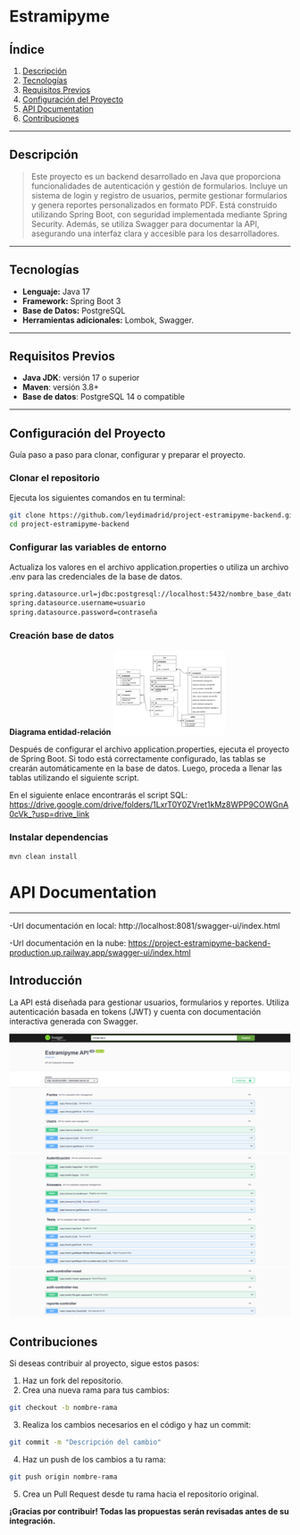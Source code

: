 # **Estramipyme**

## **Índice**

1. [Descripción](#descripción)
2. [Tecnologías](#tecnologías)
3. [Requisitos Previos](#requisitos-previos)
4. [Configuración del Proyecto](#configuración-del-proyecto)
5. [API Documentation](#api-documentation)
6. [Contribuciones](#contribuciones)

---

## **Descripción**

> Este proyecto es un backend desarrollado en Java que proporciona funcionalidades de autenticación y gestión de
formularios. Incluye un sistema de login y registro de usuarios, permite gestionar formularios y genera
reportes personalizados en formato PDF. Está construido utilizando Spring Boot, con seguridad implementada mediante
Spring Security. Además, se utiliza Swagger para documentar la API, asegurando una interfaz clara y accesible para los
desarrolladores.

---

## **Tecnologías**

- **Lenguaje:** Java 17
- **Framework:** Spring Boot 3
- **Base de Datos:** PostgreSQL
- **Herramientas adicionales:** Lombok, Swagger.

---

## **Requisitos Previos**

- **Java JDK**: versión 17 o superior
- **Maven**: versión 3.8+
- **Base de datos**: PostgreSQL 14 o compatible

---

## **Configuración del Proyecto**

Guía paso a paso para clonar, configurar y preparar el proyecto.

### **Clonar el repositorio**

Ejecuta los siguientes comandos en tu terminal:

```sh
git clone https://github.com/leydimadrid/project-estramipyme-backend.git
cd project-estramipyme-backend
```

### **Configurar las variables de entorno**

Actualiza los valores en el archivo application.properties o utiliza un archivo .env para las credenciales de la base de
datos.

```sh
spring.datasource.url=jdbc:postgresql://localhost:5432/nombre_base_datos
spring.datasource.username=usuario
spring.datasource.password=contraseña
```

### **Creación base de datos**

**Diagrama entidad-relación**
<img src="./images/diagrama.png" width="200px">

Después de configurar el archivo application.properties, ejecuta el proyecto de Spring Boot. Si todo está correctamente configurado, las tablas se crearán automáticamente en la base de datos. Luego, proceda a llenar las tablas utilizando el siguiente script.

En el siguiente enlace encontrarás el script SQL: https://drive.google.com/drive/folders/1LxrT0Y0ZVret1kMz8WPP9COWGnA0cVk_?usp=drive_link

### **Instalar dependencias**

```sh
mvn clean install
```

# **API Documentation**

---

-Url documentación en local: http://localhost:8081/swagger-ui/index.html

-Url documentación en la nube: https://project-estramipyme-backend-production.up.railway.app/swagger-ui/index.html

## **Introducción**

La API está diseñada para gestionar usuarios, formularios y reportes. Utiliza autenticación basada en tokens (JWT) y
cuenta con documentación interactiva generada con Swagger.

![Swagger UI](./images/swagger1.png)
![Swagger UI](./images/swagger2.png)
![Swagger UI](./images/swagger3.png)

## **Contribuciones**

Si deseas contribuir al proyecto, sigue estos pasos:

1. Haz un fork del repositorio.
2. Crea una nueva rama para tus cambios:

```sh
git checkout -b nombre-rama
```

3. Realiza los cambios necesarios en el código y haz un commit:

```sh
git commit -m "Descripción del cambio"
```

4. Haz un push de los cambios a tu rama:

```sh
git push origin nombre-rama
```

5. Crea un Pull Request desde tu rama hacia el repositorio original.

**¡Gracias por contribuir! Todas las propuestas serán revisadas antes de su integración.**


